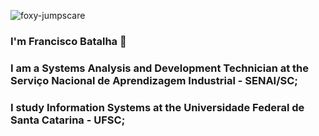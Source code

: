 ![foxy-jumpscare](https://github.com/user-attachments/assets/4bc16aab-9c3b-496a-ae19-709c703485ec)


### I'm Francisco Batalha 👋

### I am a Systems Analysis and Development Technician at the Serviço Nacional de Aprendizagem Industrial - SENAI/SC;
### I study Information Systems at the Universidade Federal de Santa Catarina - UFSC;
